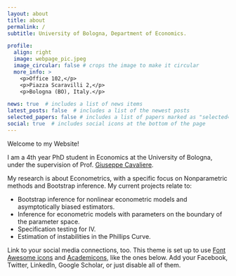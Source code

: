 ```yaml
---
layout: about
title: about
permalink: /
subtitle: University of Bologna, Department of Economics.

profile:
  align: right
  image: webpage_pic.jpeg
  image_circular: false # crops the image to make it circular
  more_info: >
    <p>Office 102,</p>
    <p>Piazza Scaravilli 2,</p>
    <p>Bologna (BO), Italy.</p>

news: true  # includes a list of news items
latest_posts: false  # includes a list of the newest posts
selected_papers: false # includes a list of papers marked as "selected={true}"
social: true  # includes social icons at the bottom of the page
---
```


Welcome to my Website! 

I am a 4th year PhD student in Economics at the University of Bologna, under the supervision of Prof. [Giuseppe Cavaliere](https://giuseppecavaliere.wixsite.com/giuseppe). 

My research is about Econometrics, with a specific focus on Nonparametric methods and Bootstrap inference. My current projects relate to:
<ul>
  <li>Bootstrap inference for nonlinear econometric models and asymptotically biased estimators.</li>
  <li>Inference for econometric models with parameters on the boundary of the parameter space.</li>
  <li>Specification testing for IV.</li>
  <li>Estimation of instabilities in the Phillips Curve.</li>
</ul>

Link to your social media connections, too. This theme is set up to use [Font Awesome icons](https://fontawesome.com/) and [Academicons](https://jpswalsh.github.io/academicons/), like the ones below. Add your Facebook, Twitter, LinkedIn, Google Scholar, or just disable all of them.
